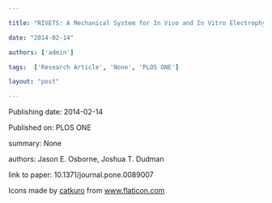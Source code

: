 ---
title: "RIVETS: A Mechanical System for In Vivo and In Vitro Electrophysiology and Imaging"
date: "2014-02-14"
authors: ['admin']
tags:  ['Research Article', 'None', 'PLOS ONE']
layout: "post"
---
Publishing date: 2014-02-14

Published on: PLOS ONE

summary: None

authors: Jason E. Osborne, Joshua T. Dudman

link to paper: 10.1371/journal.pone.0089007

Icons made by <a href="https://www.flaticon.com/free-icon/bookshelves_3576884" title="catkuro">catkuro</a> from <a href="https://www.flaticon.com/" title="Flaticon"> www.flaticon.com</a>